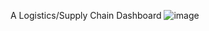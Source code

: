 A Logistics/Supply Chain Dashboard
![image](https://user-images.githubusercontent.com/65199163/208931092-4d2cd60b-31f0-4187-9613-e85be8e4c54a.png)
